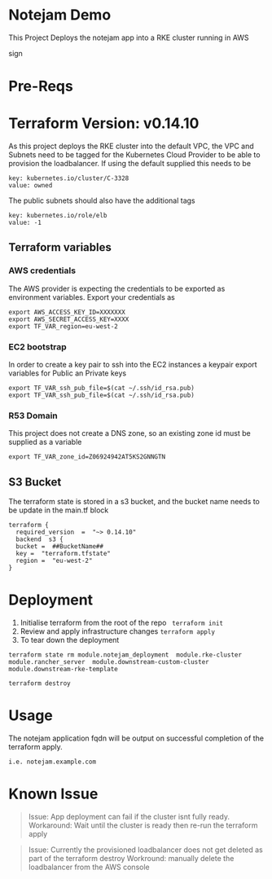 # Notejam Demo
This Project Deploys the notejam app into a RKE cluster running in AWS

sign


# Pre-Reqs

# Terraform Version:  v0.14.10

As this project deploys the RKE cluster into the default VPC, the VPC and Subnets need to be tagged for the Kubernetes Cloud Provider to be able to provision the loadbalancer. If using the default supplied this needs to be 
```
key: kubernetes.io/cluster/C-3328 
value: owned
```
The public subnets should also have the additional tags
```
key: kubernetes.io/role/elb	
value: -1
```
## Terraform variables

### AWS credentials
The AWS provider is expecting the credentials to be exported as environment variables. Export your credentials as
```
export AWS_ACCESS_KEY_ID=XXXXXXX
export AWS_SECRET_ACCESS_KEY=XXXX
export TF_VAR_region=eu-west-2
```

### EC2 bootstrap

In order to create a key pair to ssh into the EC2 instances a keypair export variables for Public an Private keys
```
export TF_VAR_ssh_pub_file=$(cat ~/.ssh/id_rsa.pub)
export TF_VAR_ssh_pub_file=$(cat ~/.ssh/id_rsa.pub)
```

### R53 Domain
This project does not create a DNS zone, so an existing zone id must be supplied as a variable
```
export TF_VAR_zone_id=Z06924942AT5KS2GNNGTN
```

## S3 Bucket

The terraform state is stored in a s3 bucket, and the bucket name needs to be update in the main.tf block
```
terraform {
  required_version  =  "~> 0.14.10"
  backend  s3 {
  bucket =  ##BucketName##
  key =  "terraform.tfstate"
  region =  "eu-west-2"
}
```

# Deployment

1) Initialise terraform from the root of the repo 
``` terraform init```
2) Review and apply infrastructure changes
``` terraform apply ```
3) To tear down the deployment
``` 
terraform state rm module.notejam_deployment  module.rke-cluster module.rancher_server  module.downstream-custom-cluster module.downstream-rke-template

terraform destroy 
```
# Usage

The notejam application fqdn will be output on successful completion of the terraform apply. 

```i.e. notejam.example.com ```

# Known Issue
>Issue: App deployment can fail if the cluster isnt fully ready. 
>Workaround: Wait until the cluster is ready then re-run the terraform apply

>Issue: Currently the provisioned loadbalancer does not get deleted as part of the terraform destroy
>Workround: manually delete the loadbalancer from the AWS console
